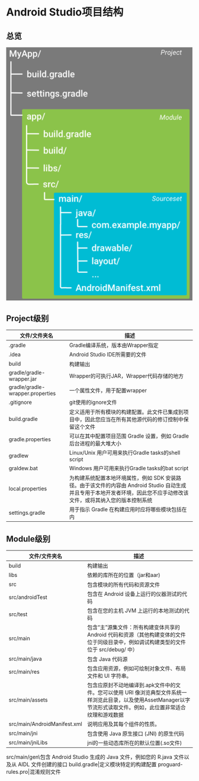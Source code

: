 # Android Studio项目结构

## 总览

![](./asset/as-structure.png)

## Project级别

文件/文件夹名 |描述
--------|--------------------------------
.gradle |Gradle编译系统，版本由Wrapper指定
.idea|Android Studio IDE所需要的文件
build   |构建输出
gradle/gradle-wrapper.jar|Wrapper的可执行JAR，Wrapper代码存储的地方
gradle/gradle-wrapper.properties|一个属性文件，用于配置wrapper
.gitignore|git使用的ignore文件
build.gradle|定义适用于所有模块的构建配置。此文件已集成到项目中，因此您应当在所有其他源代码的修订控制中保留这个文件
gradle.properties|可以在其中配置项目范围 Gradle 设置，例如 Gradle 后台进程的最大堆大小
gradlew|Linux/Unix 用户可用来执行Gradle tasks的shell script
graldew.bat|Windows 用户可用来执行Gradle tasks的bat script
local.properties|为构建系统配置本地环境属性，例如 SDK 安装路径。由于该文件的内容由 Android Studio 自动生成并且专用于本地开发者环境，因此您不应手动修改该文件，或将其纳入您的版本控制系统
settings.gradle|用于指示 Gradle 在构建应用时应将哪些模块包括在内

## Module级别

文件/文件夹名|描述
------|------
build|构建输出
libs|依赖的库所在的位置（jar和aar)
src|包含模块的所有代码和资源文件
src/androidTest|包含在 Android 设备上运行的仪器测试的代码
src/test|包含在您的主机 JVM 上运行的本地测试的代码
src/main|包含“主”源集文件：所有构建变体共享的 Android 代码和资源（其他构建变体的文件位于同级目录中，例如调试构建类型的文件位于 src/debug/ 中）
src/main/java|包含 Java 代码源
src/main/res|包含应用资源，例如可绘制对象文件、布局文件和 UI 字符串。
src/main/assets|包含应原封不动地编译到.apk文件中的文件。您可以使用 URI 像浏览典型文件系统一样浏览此目录，以及使用AssetManager以字节流形式读取文件。例如，此位置非常适合纹理和游戏数据
src/main/AndroidManifest.xml|说明应用及其每个组件的性质。
src/main/jni|包含使用 Java 原生接口 (JNI) 的原生代码
src/main/jniLibs|jni的一些动态库所在的默认位置(.so文件)
src/main/gen\包含 Android Studio 生成的 Java 文件，例如您的 R.java 文件以及从 AIDL 文件创建的接口
build.gradle|定义模块特定的构建配置
proguard-rules.pro|混淆规则文件


